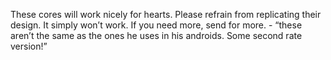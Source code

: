 These cores will work nicely for hearts. Please refrain from replicating their design. It simply won’t work. If you need more, send for more. - “these aren’t the same as the ones he uses in his androids. Some second rate version!”

